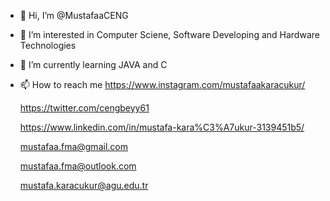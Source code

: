 - 👋 Hi, I’m @MustafaaCENG
- 👀 I’m interested in Computer Sciene, Software Developing and Hardware Technologies
- 🌱 I’m currently learning JAVA and C 
- 📫 How to reach me 
  https://www.instagram.com/mustafaakaracukur/
  
  https://twitter.com/cengbeyy61
  
  https://www.linkedin.com/in/mustafa-kara%C3%A7ukur-3139451b5/
  
  mustafaa.fma@gmail.com 
  
  mustafaa.fma@outlook.com
  
  mustafa.karacukur@agu.edu.tr


<!---
MustafaaCENG/MustafaaCENG is a ✨ special ✨ repository because its `README.md` (this file) appears on your GitHub profile.
You can click the Preview link to take a look at your changes.
--->
